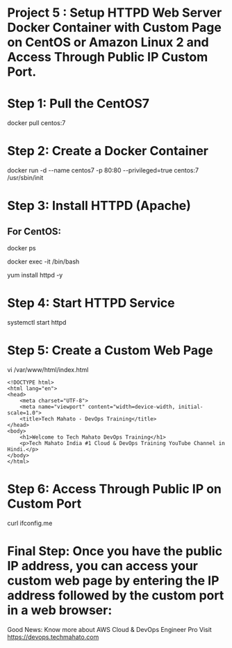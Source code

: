 # Project 5 : Setup HTTPD Web Server Docker Container with Custom Page on CentOS or Amazon Linux 2 and Access Through Public IP Custom Port.

# Step 1: Pull the CentOS7
docker pull centos:7


# Step 2: Create a Docker Container
docker run -d --name centos7 -p 80:80 --privileged=true centos:7 /usr/sbin/init

# Step 3: Install HTTPD (Apache)
## For CentOS:
docker ps 

docker exec -it <Container-ID> /bin/bash
 
yum install httpd -y


# Step 4: Start HTTPD Service
systemctl start httpd

# Step 5: Create a Custom Web Page
vi /var/www/html/index.html

    <!DOCTYPE html>
    <html lang="en">
    <head>
        <meta charset="UTF-8">
        <meta name="viewport" content="width=device-width, initial-scale=1.0">
        <title>Tech Mahato - DevOps Training</title>
    </head>
    <body>
        <h1>Welcome to Tech Mahato DevOps Training</h1>
        <p>Tech Mahato India #1 Cloud & DevOps Training YouTube Channel in Hindi.</p>
    </body>
    </html>


# Step 6: Access Through Public IP on Custom Port
curl ifconfig.me

# Final Step: Once you have the public IP address, you can access your custom web page by entering the IP address followed by the custom port in a web browser:

Good News: Know more about AWS Cloud & DevOps Engineer Pro Visit https://devops.techmahato.com

